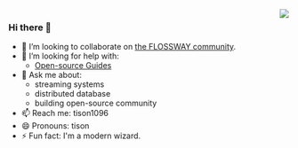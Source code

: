 <img align="right" src="https://github-readme-stats.vercel.app/api?username=tisonkun&show_icons=true&icon_color=CE1D2D&text_color=718096&bg_color=00000000&hide_title=true&hide_border=true" />

### Hi there 👋

- 👯 I’m looking to collaborate on [the FLOSSWAY community](https://github.com/flossway/flossway).
- 🤔 I’m looking for help with:
  - [Open-source Guides](https://github.com/tisonkun/open-source-guides/)
- 💬 Ask me about:
  - streaming systems
  - distributed database
  - building open-source community
- 📫 Reach me: tison1096
- 😄 Pronouns: tison
- ⚡ Fun fact: I'm a modern wizard.
